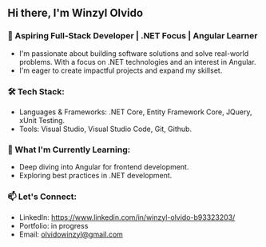 ## Hi there, I'm Winzyl Olvido

### 🌟 Aspiring Full-Stack Developer | .NET Focus | Angular Learner
- I'm passionate about building software solutions and solve real-world problems. With a focus on .NET technologies and an interest in Angular.  
- I'm eager to create impactful projects and expand my skillset.

### 🛠️ Tech Stack:
- Languages & Frameworks: .NET Core, Entity Framework Core, JQuery, xUnit Testing.  
- Tools: Visual Studio, Visual Studio Code, Git, Github.

### 🌱 What I'm Currently Learning:
- Deep diving into Angular for frontend development.  
- Exploring best practices in .NET development.

### 📫 Let's Connect:
- LinkedIn: https://www.linkedin.com/in/winzyl-olvido-b93323203/  
- Portfolio: in progress  
- Email: olvidowinzyl@gmail.com  
<!--
**wolvido/wolvido** is a ✨ _special_ ✨ repository because its `README.md` (this file) appears on your GitHub profile.

Here are some ideas to get you started:

- 🔭 I’m currently working on ...
- 🌱 I’m currently learning ...
- 👯 I’m looking to collaborate on ...
- 🤔 I’m looking for help with ...
- 💬 Ask me about ...
- 📫 How to reach me: ...
- 😄 Pronouns: ...
- ⚡ Fun fact: ...
-->

